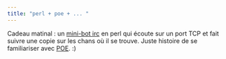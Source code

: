 ```yaml
---
title: "perl + poe + ... "
---
```


Cadeau matinal : un [mini-bot irc](http://gist.github.com/131558) en perl qui
écoute sur un port TCP et fait suivre une copie sur les chans où il se trouve.
Juste histoire de se familiariser avec [POE](http://poe.perl.org/). :)


